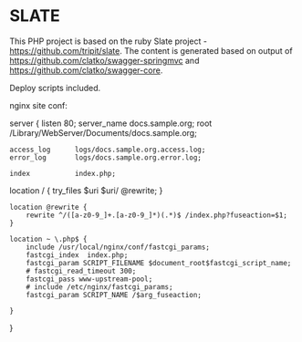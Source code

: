 # SLATE #

This PHP project is based on the ruby Slate project - https://github.com/tripit/slate. The content is generated based on output of https://github.com/clatko/swagger-springmvc and https://github.com/clatko/swagger-core.

Deploy scripts included.

nginx site conf:

server {
    listen			80;
    server_name		docs.sample.org;
    root			/Library/WebServer/Documents/docs.sample.org;

	access_log		logs/docs.sample.org.access.log;
	error_log		logs/docs.sample.org.error.log;

	index			index.php;

   location / {
        try_files $uri $uri/ @rewrite;
    }

    location @rewrite {
        rewrite ^/([a-z0-9_]+.[a-z0-9_]*)(.*)$ /index.php?fuseaction=$1;
    }

    location ~ \.php$ {
        include /usr/local/nginx/conf/fastcgi_params;
        fastcgi_index  index.php;
        fastcgi_param SCRIPT_FILENAME $document_root$fastcgi_script_name;
        # fastcgi_read_timeout 300;
        fastcgi_pass www-upstream-pool;
        # include /etc/nginx/fastcgi_params;
		fastcgi_param SCRIPT_NAME /$arg_fuseaction;

    }

}
